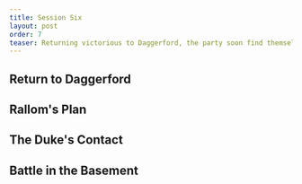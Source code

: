```yaml
---
title: Session Six
layout: post
order: 7
teaser: Returning victorious to Daggerford, the party soon find themselves in mortal peril...
---
```


## Return to Daggerford

## Rallom's Plan

## The Duke's Contact

## Battle in the Basement